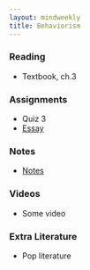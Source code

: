 ```yaml
---
layout: mindweekly
title: Behaviorism
---
```


### Reading
+ Textbook, ch.3

### Assignments
+ Quiz 3
+ [Essay](Essay)

### Notes
+ [Notes](notes)

### Videos
+ Some video

### Extra Literature
+ Pop literature
